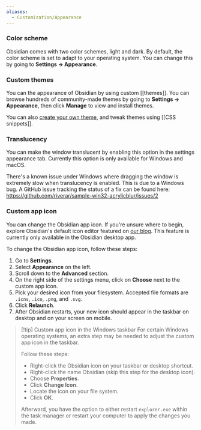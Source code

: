 ```yaml
---
aliases:
  - Customization/Appearance
---
```

### Color scheme

Obsidian comes with two color schemes, light and dark. By default, the color scheme is set to adapt to your operating system. You can change this by going to **Settings → Appearance**.

### Custom themes

You can the appearance of Obsidian by using custom [[themes]]. You can browse hundreds of community-made themes by going to **Settings → Appearance**, then click **Manage** to view and install themes.

You can also [create your own theme](https://docs.obsidian.md/Themes/App+themes/Build+a+theme), and tweak themes using [[CSS snippets]].

### Translucency

You can make the window translucent by enabling this option in the settings appearance tab. Currently this option is only available for Windows and macOS.

There's a known issue under Windows where dragging the window is extremely slow when translucency is enabled. This is due to a Windows bug. A GitHub issue tracking the status of a fix can be found here: https://github.com/riverar/sample-win32-acrylicblur/issues/2

### Custom app icon

You can change the Obsidian app icon. If you're unsure where to begin, explore Obsidian's default icon editor featured on [our blog](https://obsidian.md/blog/new-obsidian-icon/). This feature is currently only available in the Obsidian desktop app.

To change the Obsidian app icon, follow these steps:

1. Go to **Settings**.
2. Select **Appearance** on the left.
3. Scroll down to the **Advanced** section.
4. On the right side of the settings menu, click on **Choose** next to the custom app icon.
5. Pick your desired icon from your filesystem.  Accepted file formats are `.icns`, `.ico`, `.png`, and `.svg`.
6. Click **Relaunch**.
7. After Obsidian restarts, your new icon should appear in the taskbar on desktop and on your screen on mobile.

> [!tip] Custom app icon in the  Windows taskbar 
> For certain Windows operating systems, an extra step may be needed to adjust the custom app icon in the taskbar.
> 
> Follow these steps:
> - Right-click the Obsidian icon on your taskbar or desktop shortcut.
> - Right-click the name Obsidian (skip this step for the desktop icon).
> - Choose **Properties**.
> - Click **Change Icon**.
> - Locate the icon on your file system.
> - Click **OK**.
> 
> Afterward, you have the option to either restart `explorer.exe` within the task manager or restart your computer to apply the changes you made.
